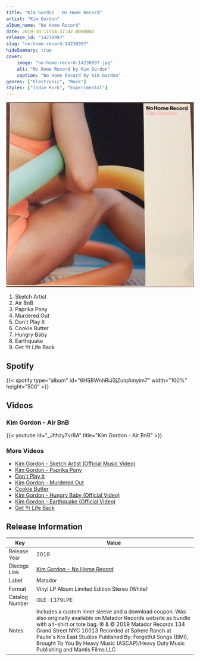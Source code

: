 ```yaml
---
title: "Kim Gordon - No Home Record"
artist: "Kim Gordon"
album_name: "No Home Record"
date: 2019-10-11T14:37:42.000000Z
release_id: "14238997"
slug: "no-home-record-14238997"
hideSummary: true
cover:
    image: "no-home-record-14238997.jpg"
    alt: "No Home Record by Kim Gordon"
    caption: "No Home Record by Kim Gordon"
genres: ["Electronic", "Rock"]
styles: ["Indie Rock", "Experimental"]
---
```


![No Home Record by Kim Gordon](no-home-record-14238997.jpg)

<!-- section break -->

1. Sketch Artist
2. Air BnB
3. Paprika Pony
4. Murdered Out
5. Don't Play It
6. Cookie Butter
7. Hungry Baby
8. Earthquake
9. Get Yr Life Back

<!-- section break -->


## Spotify
{{< spotify type="album" id="6HSBWnhRiJ3jZulqAmyim7" width="100%" height="500" >}}



## Videos
### Kim Gordon - Air BnB
{{< youtube id="_Jhhzy7vr8A" title="Kim Gordon - Air BnB" >}}<br>

### More Videos

- [Kim Gordon - Sketch Artist (Official Music Video)](https://www.youtube.com/watch?v=TJl_9a6dp4g)
- [Kim Gordon - Paprika Pony](https://www.youtube.com/watch?v=H8bGYENQjGM)
- [Don't Play It](https://www.youtube.com/watch?v=Hitjbwqz4iY)
- [Kim Gordon - Murdered Out](https://www.youtube.com/watch?v=NvgRg_mUhtQ)
- [Cookie Butter](https://www.youtube.com/watch?v=YvwgSnIyJdE)
- [Kim Gordon - Hungry Baby (Official Video)](https://www.youtube.com/watch?v=paKCImP-IOk)
- [Kim Gordon - Earthquake (Official Video)](https://www.youtube.com/watch?v=_eT9O62dEBU)
- [Get Yr Life Back](https://www.youtube.com/watch?v=i9o3bdEXl1U)


## Release Information
|  Key           | Value                                                |
| ---------------| ---------------------------------------------------- |
| Release Year   | 2019                                   |
| Discogs Link   | [Kim Gordon - No Home Record](https://www.discogs.com/release/14238997-Kim-Gordon-No-Home-Record) |
| Label          | Matador |
| Format         | Vinyl LP Album Limited Edition Stereo (White) |
| Catalog Number | OLE-1379LPE |
| Notes | Includes a custom inner sleeve and a download coupon.  Was also originally available on Matador Records website as bundle with a t-shirt or tote bag.  ℗ & © 2019 Matador Records 134 Grand Street NYC 10013  Recorded at Sphere Ranch at Paulie's Kro East Studios  Published By: Forgetful Songs (BMI), Brought To You By Heavy Music (ASCAP)/Heavy Duty Music Publishing and Mantis Films LLC |